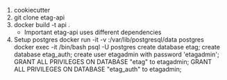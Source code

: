 1. cookiecutter
2. git clone etag-api
3. docker build -t api . 
	* Important etag-api uses different dependencies
4. Setup postgres
        docker run -it -v <localpath with empty directory>:/var/lib/postgresql/data postgres
        docker exec -it <container> /bin/bash
        psql -U postgres
        create database etag;
        create database etag_auth;
        create user etagadmin with password 'etagadmin';
        GRANT ALL PRIVILEGES ON DATABASE "etag" to etagadmin;
        GRANT ALL PRIVILEGES ON DATABASE "etag_auth" to etagadmin;
